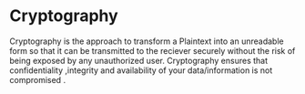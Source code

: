 # Cryptography
Cryptography is the approach to transform a Plaintext into an unreadable form so that it can be transmitted to the reciever securely without the risk of being exposed by any unauthorized user.
Cryptography ensures that confidentiality ,integrity and availability of your data/information is not compromised .
